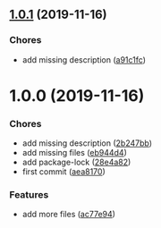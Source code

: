 ## [1.0.1](https://github.com/oleg-koval/phenomenal-test-github-action/compare/v1.0.0...v1.0.1) (2019-11-16)

### Chores

- add missing description ([a91c1fc](https://github.com/oleg-koval/phenomenal-test-github-action/commit/a91c1fc7af50e9d5774a66aeb217a98a1a73d2dc))

# 1.0.0 (2019-11-16)

### Chores

- add missing description ([2b247bb](https://github.com/oleg-koval/phenomenal-test-github-action/commit/2b247bbae8b95eb7018117a0cfc0e971de44732e))
- add missing files ([eb944d4](https://github.com/oleg-koval/phenomenal-test-github-action/commit/eb944d45b3b3f6eed53bcf3003d55dfdfa07c7a9))
- add package-lock ([28e4a82](https://github.com/oleg-koval/phenomenal-test-github-action/commit/28e4a82cfd75197728cf5d412205e86739e16844))
- first commit ([aea8170](https://github.com/oleg-koval/phenomenal-test-github-action/commit/aea8170157bdae37998a437ba14d7c0cfad4daac))

### Features

- add more files ([ac77e94](https://github.com/oleg-koval/phenomenal-test-github-action/commit/ac77e94b4e033d3a7b724e7648b61ec4b36cd7b6))
